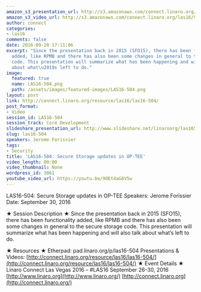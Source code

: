 ```yaml
---
amazon_s3_presentation_url: http://s3.amazonaws.com/connect.linaro.org/las16/Presentations/Friday/LAS16-504%20-%20Secure%20Storage%20updates%20in%20OP-TEE.pdf
amazon_s3_video_url: http://s3.amazonaws.com/connect.linaro.org/las16/Videos/Friday/LAS16-504%20Secure%20Storage%20updates%20in%20OP-TEE.mp4
author: connect
categories:
- las16
comments: false
date: 2016-09-20 17:11:06
excerpt: "Since the presentation back in 2015 (SFO15), there has been functionality
  added, like RPMB and there has also been some changes in general to the secure storage
  code. This presentation will summarize what has been happening and will also talk
  about what\u2019s left to do."
image:
  featured: true
  name: LAS16-504.png
  path: /assets/images/featured-images/LAS16-504.png
layout: post
link: http://connect.linaro.org/resource/las16/las16-504/
post_format:
- Video
session_id: LAS16-504
session_track: Core Development
slideshare_presentation_url: http://www.slideshare.net/linaroorg/las16504-secure-storage-updates-in-optee
slug: las16-504
speakers: Jerome Forissier
tags:
- Security
title: 'LAS16-504: Secure Storage updates in OP-TEE'
video_length: 00:00
video_thumbnail: None
wordpress_id: 3861
youtube_video_url: https://youtu.be/9OEt4aG6V5w
---
```


LAS16-504: Secure Storage updates in OP-TEE
Speakers: Jerome Forissier
Date: September 30, 2016

★ Session Description ★
Since the presentation back in 2015 (SFO15), there has been functionality added, like RPMB and there has also been some changes in general to the secure storage code. This presentation will summarize what has been happening and will also talk about what’s left to do.

★ Resources ★
Etherpad: pad.linaro.org/p/las16-504
Presentations & Videos: [http://connect.linaro.org/resource/las16/las16-504/](http://connect.linaro.org/resource/las16/las16-504/)
★ Event Details ★
Linaro Connect Las Vegas 2016 – #LAS16
September 26-30, 2016
[http://www.linaro.org](http://www.linaro.org/)
[http://connect.linaro.org](http://connect.linaro.org/)